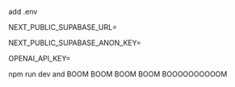 add .env

NEXT_PUBLIC_SUPABASE_URL=

NEXT_PUBLIC_SUPABASE_ANON_KEY=

OPENAI_API_KEY=

npm run dev and BOOM BOOM BOOM BOOM BOOOOOOOOOOM
